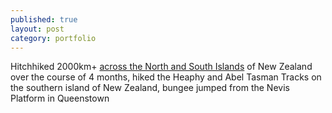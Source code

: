 ```yaml
---
published: true
layout: post
category: portfolio
---
```


Hitchhiked 2000km+ [across the North and South Islands](/portfolio/new-zealand) of New Zealand over the course of 4 months, hiked the Heaphy and Abel Tasman Tracks on the southern island of New Zealand, bungee jumped from the Nevis Platform in Queenstown

<!--more-->